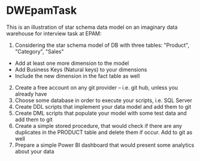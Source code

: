 # DWEpamTask

This is an illustration of star schema data model on an imaginary data warehouse for interview task at EPAM:

1. Considering the star schema model of DB with three tables: "Product", "Category", "Sales"
  - Add at least one more dimension to the model
  - Add Business Keys (Natural keys) to your dimensions
  - Include the new dimension in the fact table as well
2. Create a free account on any git provider – i.e. git hub, unless you already have
3. Choose some database in order to execute your scripts, i.e. SQL Server
4. Create DDL scripts that implement your data model and add them to git
5. Create DML scripts that populate your model with some test data and add them to git
6. Create a simple stored procedure, that would check if there are any duplicates in the PRODUCT table and delete them if occur. Add to git as well
7. Prepare a simple Power BI dashboard that would present some analytics about your data
